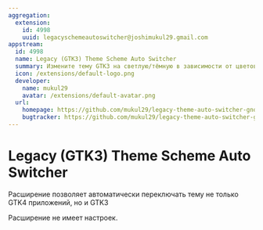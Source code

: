```yaml
---
aggregation:
  extension:
    id: 4998
    uuid: legacyschemeautoswitcher@joshimukul29.gmail.com
appstream:
  id: 4998
  name: Legacy (GTK3) Theme Scheme Auto Switcher
  summary: Измените тему GTK3 на светлую/тёмную в зависимости от цветовой схемы системы
  icon: /extensions/default-logo.png
  developer:
    name: mukul29
    avatar: /extensions/default-avatar.png
  url:
    homepage: https://github.com/mukul29/legacy-theme-auto-switcher-gnome-extension
    bugtracker: https://github.com/mukul29/legacy-theme-auto-switcher-gnome-extension/issues
---
```


# Legacy (GTK3) Theme Scheme Auto Switcher

Расширение позволяет автоматически переключать тему не только GTK4 приложений, но и GTK3

Расширение не имеет настроек.

<!--@include: @extensions/.parts/show-install-steps.md-->
